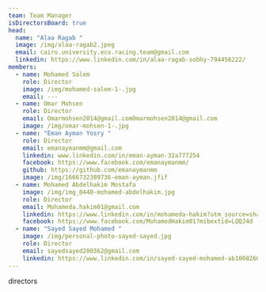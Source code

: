 ```yaml
---
team: Team Manager
isDirectorsBoard: true
head:
  name: "Alaa Ragab "
  image: /img/alaa-ragab2.jpeg
  email: cairo.university.eco.racing.team@gmail.com
  linkedin: https://www.linkedin.com/in/alaa-ragab-sobhy-794456222/
members:
  - name: Mohamed Salem
    role: Director
    image: /img/mohamed-salem-1-.jpg
    email: ---
  - name: Omar Mohsen
    role: Director
    email: Omarmohsen2014@gmail.comOmarmohsen2014@gmail.com
    image: /img/omar-mohsen-1-.jpg
  - name: "Eman Ayman Yosry "
    role: Director
    email: emanaymanmm@gmail.com
    linkedin: www.linkedin.com/in/eman-ayman-32a777254
    facebook: https://www.facebook.com/emanaymanmm/
    github: https://github.com/emanaymanmm
    image: /img/1666732389736-eman-ayman.jfif
  - name: Mohamed Abdelhakim Mostafa
    image: /img/img_0440-mohamed-abdelhakim.jpg
    role: Director
    email: Mohameda.hakim01@gmail.com
    linkedin: https://www.linkedin.com/in/mohameda-hakim?utm_source=share&utm_campaign=share_via&utm_content=profile&utm_medium=ios_app
    facebook: https://www.facebook.com/MohamedHakim01?mibextid=LQQJ4d
  - name: "Sayed Sayed Mohamed "
    image: /img/personal-photo-sayed-sayed.jpg
    role: Director
    email: sayedsayed200362@gmail.com
    linkedin: https://www.linkedin.com/in/sayed-sayed-mohamed-ab1008260/?utm_source=share&utm_campaign=share_via&utm_content=profile&utm_medium=ios_app
---
```

directors